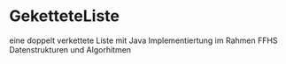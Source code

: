 # GeketteteListe
eine doppelt verkettete Liste mit Java
Implementiertung im Rahmen FFHS Datenstrukturen und Algorhitmen

